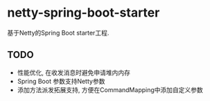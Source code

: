 # netty-spring-boot-starter
基于Netty的Spring Boot starter工程.

## TODO
* 性能优化, 在收发消息时避免申请堆内内存
* Spring Boot 参数支持Netty参数
* 添加方法派发拓展支持, 方便在CommandMapping中添加自定义参数

